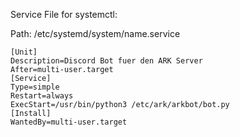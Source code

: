 Service File for systemctl: 

Path: /etc/systemd/system/name.service
```
[Unit]
Description=Discord Bot fuer den ARK Server
After=multi-user.target
[Service]
Type=simple
Restart=always
ExecStart=/usr/bin/python3 /etc/ark/arkbot/bot.py
[Install]
WantedBy=multi-user.target
```

